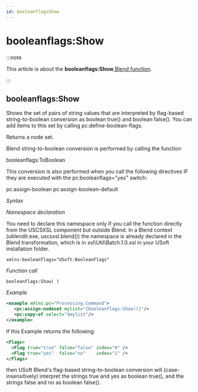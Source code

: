 ```yaml
---
id: booleanflagsShow
---
```


# booleanflags:Show




:::note

This article is about the **booleanflags:Show**[ Blend function](/Repositories/Blend_functions).

:::

## **booleanflags:Show**

Shows the set of pairs of string values that are interpreted by flag-based string-to-boolean conversion as boolean true() and boolean false(). You can add items to this set by calling pc:define-boolean-flags.

Returns a node set.

Blend string-to-boolean conversion is performed by calling the function

booleanflags:ToBoolean

This conversion is also performed when you call the following directives IF they are executed with the pc:booleanflags="yes" switch:

pc:assign-boolean
pc:assign-boolean-default

*Syntax*

*Namespace declaration*

You need to declare this namespace only if you call the function directly from the USCSXSL component but outside Blend. In a Blend context (ublendit.exe, uscsxsl.blend()) the namespace is already declared in the Blend transformation, which is in xsl\\Util\\Batch.1.0.xsl in your USoft installation folder.

```
xmlns:booleanflags="USoft:BooleanFlags"
```

*Function call*

```
booleanflags:Show( )
```

*Example*

```xml
<example xmlns:pc="Processing.Command">
   <pc:assign-nodeset mylist="{booleanflags:Show()}"/>
   <pc:copy-of select="$mylist"/>
</example>
```

If this Example returns the following:

```xml
<Flags>
  <Flag true="true" false="false" index="0" />
  <Flag true="yes"  false="no"    index="1" />
</Flags>
```

then USoft Blend's flag-based string-to-boolean conversion will (case-insensitively) interpret the strings true and yes as boolean true(), and the strings false and no as boolean false().